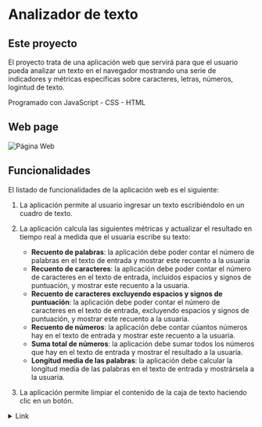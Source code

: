 # Analizador de texto

## Este proyecto
El proyecto trata de una aplicación web que servirá para que el usuario
pueda analizar un texto en el navegador mostrando una serie de indicadores y
métricas específicas sobre caracteres, letras, números, logintud de texto. 

Programado con JavaScript - CSS - HTML

## Web page
![Página Web](C:\Users\Paulina\Desktop\Laboratoria\DEV012-text-analyzer-1\image.png)

## Funcionalidades

El listado de funcionalidades de la aplicación web es el siguiente:

1. La aplicación permite al usuario ingresar un texto escribiéndolo
en un cuadro de texto.

2. La aplicación calcula las siguientes métricas y actualizar el
resultado en tiempo real a medida que el usuaria escribe su texto:

    - **Recuento de palabras**: la aplicación debe poder contar el número de
    palabras en el texto de entrada y mostrar este recuento a la usuaria
    - **Recuento de caracteres**: la aplicación debe poder contar el número de
    caracteres en el texto de entrada, incluidos espacios y signos de
    puntuación, y mostrar este recuento a la usuaria.
    - **Recuento de caracteres excluyendo espacios y signos de puntuación**:
    la aplicación debe poder contar el número de caracteres en el texto de
    entrada, excluyendo espacios y signos de puntuación, y mostrar este recuento
    a la usuaria.
    - **Recuento de números**: la aplicación debe contar cúantos números hay en
    el texto de entrada y mostrar este recuento a la usuaria.
    - **Suma total de números**: la aplicación debe sumar todos los números que
    hay en el texto de entrada y mostrar el resultado a la usuaria.
    - **Longitud media de las palabras**: la aplicación debe calcular la
    longitud media de las palabras en el texto de entrada y mostrársela a la usuaria.

3. La aplicación permite limpiar el contenido de la caja de texto haciendo
clic en un botón.

  <details><summary>Link</summary><p>

  * [Text Analyzer](https://paulinakbrr.github.io/DEV012-text-analyzer/)
</p></details>